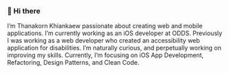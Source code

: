### 👋 Hi there
I’m Thanakorn Khiankaew passionate about creating web and mobile applications. I’m currently working as an iOS developer at ODDS. Previously I was working as a web developer who created an accessibility web application for disabilities. I’m naturally curious, and perpetually working on improving my skills. Currently, I’m focusing on iOS App Development, Refactoring, Design Patterns, and Clean Code.

<!---
gf-tnk/gf-tnk is a ✨ special ✨ repository because its `README.md` (this file) appears on your GitHub profile.
You can click the Preview link to take a look at your changes.
--->
